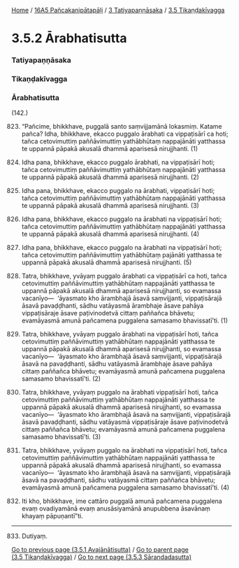 
[Home](/) / [16A5 Pañcakanipātapāḷi](/tipitaka/16A5.md) / [3 Tatiyapaṇṇāsaka](/tipitaka/16A5/3.md) / [3.5 Tikaṇḍakīvagga](/tipitaka/16A5/3/3.5.md)

# 3.5.2 Ārabhatisutta

### Tatiyapaṇṇāsaka

### Tikaṇḍakīvagga

### Ārabhatisutta

(142.)

823. “Pañcime, bhikkhave, puggalā santo saṃvijjamānā lokasmiṃ. Katame pañca? Idha, bhikkhave, ekacco puggalo ārabhati ca vippaṭisārī ca hoti; tañca cetovimuttiṃ paññāvimuttiṃ yathābhūtaṃ nappajānāti yatthassa te uppannā pāpakā akusalā dhammā aparisesā nirujjhanti. (1)

824. Idha pana, bhikkhave, ekacco puggalo ārabhati, na vippaṭisārī hoti; tañca cetovimuttiṃ paññāvimuttiṃ yathābhūtaṃ nappajānāti yatthassa te uppannā pāpakā akusalā dhammā aparisesā nirujjhanti. (2)

825. Idha pana, bhikkhave, ekacco puggalo na ārabhati, vippaṭisārī hoti; tañca cetovimuttiṃ paññāvimuttiṃ yathābhūtaṃ nappajānāti yatthassa te uppannā pāpakā akusalā dhammā aparisesā nirujjhanti. (3)

826. Idha pana, bhikkhave, ekacco puggalo na ārabhati na vippaṭisārī hoti; tañca cetovimuttiṃ paññāvimuttiṃ yathābhūtaṃ nappajānāti yatthassa te uppannā pāpakā akusalā dhammā aparisesā nirujjhanti. (4)

827. Idha pana, bhikkhave, ekacco puggalo na ārabhati na vippaṭisārī hoti; tañca cetovimuttiṃ paññāvimuttiṃ yathābhūtaṃ pajānāti yatthassa te uppannā pāpakā akusalā dhammā aparisesā nirujjhanti. (5)

828. Tatra, bhikkhave, yvāyaṃ puggalo ārabhati ca vippaṭisārī ca hoti, tañca cetovimuttiṃ paññāvimuttiṃ yathābhūtaṃ nappajānāti yatthassa te uppannā pāpakā akusalā dhammā aparisesā nirujjhanti, so evamassa vacanīyo—  ‘āyasmato kho ārambhajā āsavā saṃvijjanti, vippaṭisārajā āsavā pavaḍḍhanti, sādhu vatāyasmā ārambhaje āsave pahāya vippaṭisāraje āsave paṭivinodetvā cittaṃ paññañca bhāvetu; evamāyasmā amunā pañcamena puggalena samasamo bhavissatī’ti. (1)

829. Tatra, bhikkhave, yvāyaṃ puggalo ārabhati na vippaṭisārī hoti, tañca cetovimuttiṃ paññāvimuttiṃ yathābhūtaṃ nappajānāti yatthassa te uppannā pāpakā akusalā dhammā aparisesā nirujjhanti, so evamassa vacanīyo—  ‘āyasmato kho ārambhajā āsavā saṃvijjanti, vippaṭisārajā āsavā na pavaḍḍhanti, sādhu vatāyasmā ārambhaje āsave pahāya cittaṃ paññañca bhāvetu; evamāyasmā amunā pañcamena puggalena samasamo bhavissatī’ti. (2)

830. Tatra, bhikkhave, yvāyaṃ puggalo na ārabhati vippaṭisārī hoti, tañca cetovimuttiṃ paññāvimuttiṃ yathābhūtaṃ nappajānāti yatthassa te uppannā pāpakā akusalā dhammā aparisesā nirujjhanti, so evamassa vacanīyo—  ‘āyasmato kho ārambhajā āsavā na saṃvijjanti, vippaṭisārajā āsavā pavaḍḍhanti, sādhu vatāyasmā vippaṭisāraje āsave paṭivinodetvā cittaṃ paññañca bhāvetu; evamāyasmā amunā pañcamena puggalena samasamo bhavissatī’ti. (3)

831. Tatra, bhikkhave, yvāyaṃ puggalo na ārabhati na vippaṭisārī hoti, tañca cetovimuttiṃ paññāvimuttiṃ yathābhūtaṃ nappajānāti yatthassa te uppannā pāpakā akusalā dhammā aparisesā nirujjhanti, so evamassa vacanīyo—  ‘āyasmato kho ārambhajā āsavā na saṃvijjanti, vippaṭisārajā āsavā na pavaḍḍhanti, sādhu vatāyasmā cittaṃ paññañca bhāvetu; evamāyasmā amunā pañcamena puggalena samasamo bhavissatī’ti. (4)

832. Iti kho, bhikkhave, ime cattāro puggalā amunā pañcamena puggalena evaṃ ovadiyamānā evaṃ anusāsiyamānā anupubbena āsavānaṃ khayaṃ pāpuṇantī”ti.

---

833. Dutiyaṃ.



[Go to previous page (3.5.1 Avajānātisutta)](/tipitaka/16A5/3/3.5/3.5.1.md) / [Go to parent page (3.5 Tikaṇḍakīvagga)](/tipitaka/16A5/3/3.5.md) / [Go to next page (3.5.3 Sārandadasutta)](/tipitaka/16A5/3/3.5/3.5.3.md)


